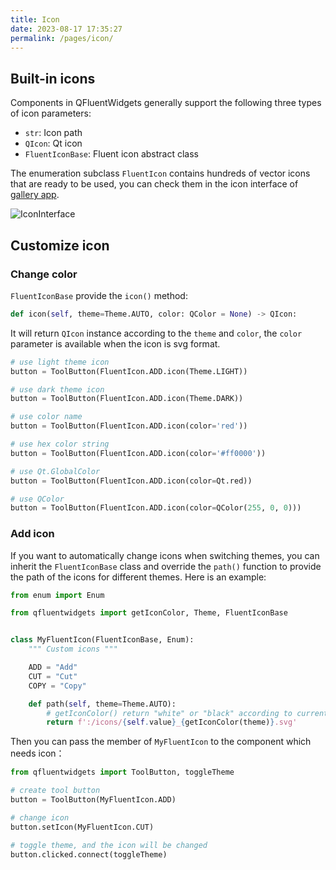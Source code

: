 ```yaml
---
title: Icon
date: 2023-08-17 17:35:27
permalink: /pages/icon/
---
```


## Built-in icons
Components in QFluentWidgets generally support the following three types of icon parameters:
* `str`: Icon path
* `QIcon`: Qt icon
* `FluentIconBase`: Fluent icon abstract class

The enumeration subclass `FluentIcon` contains hundreds of vector icons that are ready to be used, you can check them in the icon interface of [gallery app](https://github.com/zhiyiYo/PyQt-Fluent-Widgets/releases/download/v1.1.6/PyQt-Fluent-Widgets-Gallery_v1.1.6_lite_windows_x64.zip).

![IconInterface](/img/designer/IconInterface.jpg)

## Customize icon

### Change color
`FluentIconBase` provide the `icon()` method:
```python
def icon(self, theme=Theme.AUTO, color: QColor = None) -> QIcon:
```
It will return `QIcon` instance according to the `theme` and `color`, the `color` parameter is available when the icon is svg format.

```python
# use light theme icon
button = ToolButton(FluentIcon.ADD.icon(Theme.LIGHT))

# use dark theme icon
button = ToolButton(FluentIcon.ADD.icon(Theme.DARK))

# use color name
button = ToolButton(FluentIcon.ADD.icon(color='red'))

# use hex color string
button = ToolButton(FluentIcon.ADD.icon(color='#ff0000'))

# use Qt.GlobalColor
button = ToolButton(FluentIcon.ADD.icon(color=Qt.red))

# use QColor
button = ToolButton(FluentIcon.ADD.icon(color=QColor(255, 0, 0)))
```

### Add icon
If you want to automatically change icons when switching themes, you can inherit the `FluentIconBase` class and override the `path()` function to provide the path of the icons for different themes. Here is an example:

```python
from enum import Enum

from qfluentwidgets import getIconColor, Theme, FluentIconBase


class MyFluentIcon(FluentIconBase, Enum):
    """ Custom icons """

    ADD = "Add"
    CUT = "Cut"
    COPY = "Copy"

    def path(self, theme=Theme.AUTO):
        # getIconColor() return "white" or "black" according to current theme
        return f':/icons/{self.value}_{getIconColor(theme)}.svg'
```

Then you can pass the member of `MyFluentIcon` to the component which needs icon：
```python
from qfluentwidgets import ToolButton, toggleTheme

# create tool button
button = ToolButton(MyFluentIcon.ADD)

# change icon
button.setIcon(MyFluentIcon.CUT)

# toggle theme, and the icon will be changed
button.clicked.connect(toggleTheme)
```